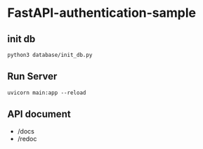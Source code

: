 # FastAPI-authentication-sample

## init db
```
python3 database/init_db.py
```

## Run Server
```
uvicorn main:app --reload
```

## API document
- /docs
- /redoc